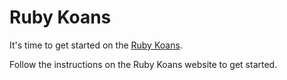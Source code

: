 # Ruby Koans

It's time to get started on the [Ruby Koans](http://rubykoans.com/).

Follow the instructions on the Ruby Koans website to get started.
